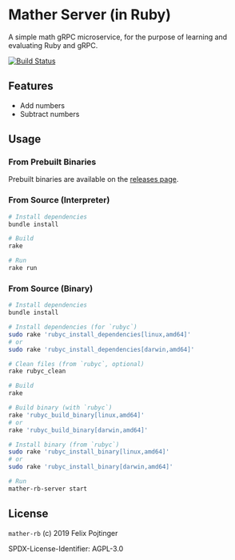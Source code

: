 # Mather Server (in Ruby)

A simple math gRPC microservice, for the purpose of learning and evaluating Ruby and gRPC.

[![Build Status](https://travis-ci.com/pojntfx/mather-rb.svg?branch=master)](https://travis-ci.com/pojntfx/mather-rb)

## Features

- Add numbers
- Subtract numbers

## Usage

### From Prebuilt Binaries

Prebuilt binaries are available on the [releases page](https://github.com/pojntfx/mather-rb/releases/latest).

### From Source (Interpreter)

```bash
# Install dependencies
bundle install

# Build
rake

# Run
rake run
```

### From Source (Binary)

```bash
# Install dependencies
bundle install

# Install dependencies (for `rubyc`)
sudo rake 'rubyc_install_dependencies[linux,amd64]'
# or
sudo rake 'rubyc_install_dependencies[darwin,amd64]'

# Clean files (from `rubyc`, optional)
rake rubyc_clean

# Build
rake

# Build binary (with `rubyc`)
rake 'rubyc_build_binary[linux,amd64]'
# or
rake 'rubyc_build_binary[darwin,amd64]'

# Install binary (from `rubyc`)
sudo rake 'rubyc_install_binary[linux,amd64]'
# or
sudo rake 'rubyc_install_binary[darwin,amd64]'

# Run
mather-rb-server start
```

## License

`mather-rb` (c) 2019 Felix Pojtinger

SPDX-License-Identifier: AGPL-3.0
